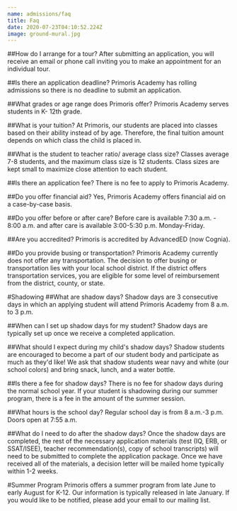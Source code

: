 ```yaml
---
name: admissions/faq
title: Faq
date: 2020-07-23T04:10:52.224Z
image: ground-mural.jpg
---
```

##How do I arrange for a tour?
After submitting an application, you will receive an email or phone call inviting you to make an appointment for an individual tour.

##Is there an application deadline?
Primoris Academy has rolling admissions so there is no deadline to submit an application.

##What grades or age range does Primoris offer?
Primoris Academy serves students in K- 12th grade.

##What is your tuition?
At Primoris, our students are placed into classes based on their ability instead of by age. Therefore, the final tuition amount depends on which class the child is placed in. 

##What is the student to teacher ratio/ average class size?
Classes average 7-8 students, and the maximum class size is 12 students. Class sizes are kept small to maximize close attention to each student.

##Is there an application fee?
There is no fee to apply to Primoris Academy.

##Do you offer financial aid?
Yes, Primoris Academy offers financial aid on a case-by-case basis.

##Do you offer before or after care?
Before care is available 7:30 a.m. - 8:00 a.m. and after care is available 3:00-5:30 p.m. Monday-Friday.

##Are you accredited?
Primoris is accredited by AdvancedED (now Cognia).

##Do you provide busing or transportation?
Primoris Academy currently does not offer any transportation. The decision to offer busing or transportation lies with your local school district. If the district offers transportation services, you are eligible for some level of reimbursement from the district, county, or state.


#Shadowing
##What are shadow days?
Shadow days are 3 consecutive days in which an applying student will attend Primoris Academy from 8 a.m. to 3 p.m.

##When can I set up shadow days for my student?
Shadow days are typically set up once we receive a completed application. 

##What should I expect during my child's shadow days?
Shadow students are encouraged to become a part of our student body and participate as much as they'd like! We ask that shadow students wear navy and white (our school colors) and bring snack, lunch, and a water bottle.

##Is there a fee for shadow days?
There is no fee for shadow days during the normal school year. If your student is shadowing during our summer program, there is a fee in the amount of the summer session.

##What hours is the school day?
Regular school day is from 8 a.m.-3 p.m. Doors open at 7:55 a.m.

##What do I need to do after the shadow days?
Once the shadow days are completed, the rest of the necessary application materials (test (IQ, ERB, or SSAT/ISEE), teacher recommendation(s), copy of school transcripts) will need to be submitted to complete the application package. Once we have received all of the materials, a decision letter will be mailed home typically within 1-2 weeks.

#Summer Program
Primoris offers a summer program from late June to early August for K-12. Our information is typically released in late January. If you would like to be notified, please add your email to our mailing list.